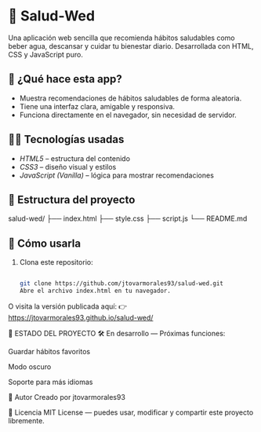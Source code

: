 # 🧘 Salud-Wed

Una aplicación web sencilla que recomienda hábitos saludables como beber agua, descansar y cuidar tu bienestar diario. Desarrollada con HTML, CSS y JavaScript puro.

## 🌱 ¿Qué hace esta app?

- Muestra recomendaciones de hábitos saludables de forma aleatoria.
- Tiene una interfaz clara, amigable y responsiva.
- Funciona directamente en el navegador, sin necesidad de servidor.

## 👨‍💻 Tecnologías usadas

- *HTML5* – estructura del contenido
- *CSS3* – diseño visual y estilos
- *JavaScript (Vanilla)* – lógica para mostrar recomendaciones

## 📁 Estructura del proyecto

salud-wed/
├── index.html
├── style.css
├── script.js
└── README.md

## 🚀 Cómo usarla

1. Clona este repositorio:
   ```bash

   git clone https://github.com/jtovarmorales93/salud-wed.git
   Abre el archivo index.html en tu navegador.

O visita la versión publicada aquí:
👉 https://jtovarmorales93.github.io/salud-wed/

📌 ESTADO DEL PROYECTO
🛠 En desarrollo — Próximas funciones:

Guardar hábitos favoritos

Modo oscuro

Soporte para más idiomas

🙋 Autor
Creado por jtovarmorales93

🪪 Licencia
MIT License — puedes usar, modificar y compartir este proyecto libremente.

